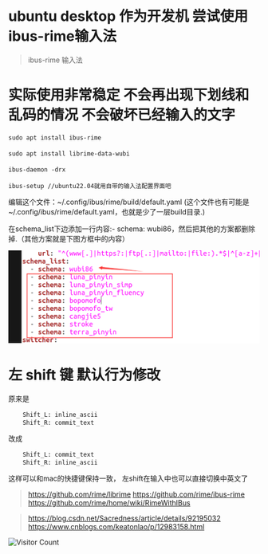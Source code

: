 # ubuntu desktop 作为开发机 尝试使用ibus-rime输入法
> ibus-rime 输入法

# 实际使用非常稳定 不会再出现下划线和乱码的情况 不会破坏已经输入的文字

```
sudo apt install ibus-rime

sudo apt install librime-data-wubi

ibus-daemon -drx

ibus-setup //ubuntu22.04就用自带的输入法配置界面吧
```

编辑这个文件：~/.config/ibus/rime/build/default.yaml (这个文件也有可能是~/.config/ibus/rime/default.yaml，也就是少了一层build目录.)

在schema_list下边添加一行内容:- schema: wubi86，然后把其他的方案都删除掉.（其他方案就是下图方框中的内容）

![image](resource/ubuntu-rime.png)

# 左 shift 键 默认行为修改

原来是

```
    Shift_L: inline_ascii
    Shift_R: commit_text
```

改成

```
    Shift_L: commit_text
    Shift_R: inline_ascii
```

这样可以和mac的快捷键保持一致， 左shift在输入中也可以直接切换中英文了

> https://github.com/rime/librime
> https://github.com/rime/ibus-rime
> https://github.com/rime/home/wiki/RimeWithIBus

> https://blog.csdn.net/Sacredness/article/details/92195032
> https://www.cnblogs.com/keatonlao/p/12983158.html

![Visitor Count](https://profile-counter.glitch.me/liuyibao/count.svg)